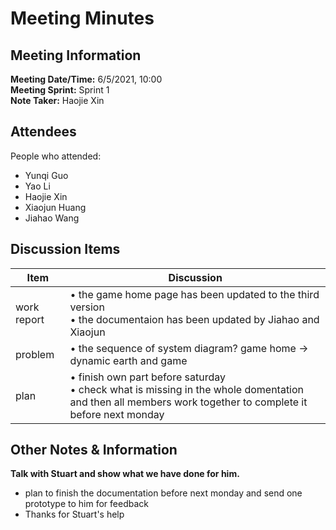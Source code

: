 # Meeting Minutes
## Meeting Information
**Meeting Date/Time:** 6/5/2021, 10:00   
**Meeting Sprint:** Sprint 1  
**Note Taker:** Haojie Xin  

## Attendees
People who attended:
- Yunqi Guo
- Yao Li
- Haojie Xin
- Xiaojun Huang
- Jiahao Wang

## Discussion Items

Item | Discussion
------- | -------
work  report | • the game home page has been updated to the third version<br>• the documentaion has been updated by Jiahao and Xiaojun
problem      | • the sequence of system diagram? game home -> dynamic earth and game
plan         | • finish own part before saturday <br>• check what is missing in the whole domentation and then all members work together to complete it before next monday 

## Other Notes & Information
**Talk with Stuart and show what we have done for him.**
- plan to finish the documentation before next monday and send one prototype to him for feedback
- Thanks for Stuart's help


